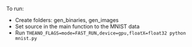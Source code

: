 To run:
- Create folders: gen_binaries, gen_images
- Set source in the main function to the MNIST data
- Run ```THEANO_FLAGS=mode=FAST_RUN,device=gpu,floatX=float32 python mnist.py```